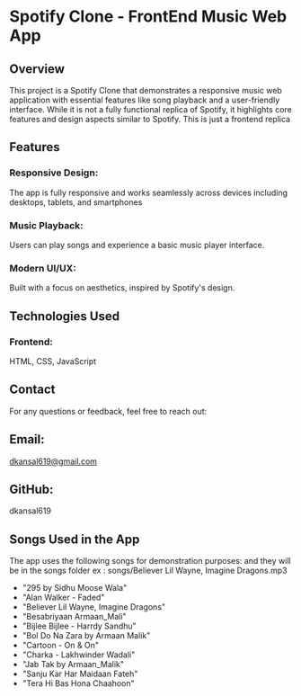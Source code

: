 # Spotify Clone - FrontEnd Music Web App

## Overview

This project is a Spotify Clone that demonstrates a responsive music web application with essential features like song playback and a user-friendly interface. While it is not a fully functional replica of Spotify, it highlights core features and design aspects similar to Spotify. This is just a frontend replica

## Features

### Responsive Design: 
The app is fully responsive and works seamlessly across devices including desktops, tablets, and smartphones

### Music Playback: 
Users can play songs and experience a basic music player interface.

### Modern UI/UX: 
Built with a focus on aesthetics, inspired by Spotify's design.

 

## Technologies Used

### Frontend:
HTML, CSS, JavaScript

## Contact

For any questions or feedback, feel free to reach out:

## Email:
dkansal619@gmail.com

## GitHub: 
dkansal619


## Songs Used in the App
The app uses the following songs for demonstration purposes: and they will be in the songs folder ex : songs/Believer Lil Wayne, Imagine Dragons.mp3
- "295 by Sidhu Moose Wala" 
- "Alan Walker - Faded"
- "Believer Lil Wayne, Imagine Dragons"
- "Besabriyaan Armaan_Mali"
- "Bijlee Bijlee - Harrdy Sandhu"
- "Bol Do Na Zara by Armaan Malik"
- "Cartoon - On & On"
- "Charka - Lakhwinder Wadali"
- "Jab Tak by Armaan_Malik"
- "Sanju Kar Har Maidaan Fateh"
- "Tera Hi Bas Hona Chaahoon"


